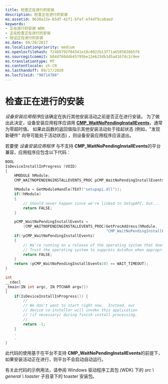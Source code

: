 ```yaml
---
title: 检查正在进行的安装
description: 检查正在进行的安装
ms.assetid: 9630a22e-65df-41f1-bfaf-ef4df9ca8aed
keywords:
- 正在进行的安装 WDK
- 正在检查正在进行的安装
- 验证正在进行的安装
ms.date: 04/20/2017
ms.localizationpriority: medium
ms.openlocfilehash: f2469792f04341e18c8022b13f71a6585028b5f8
ms.sourcegitcommit: b84d760d4b45795be12e625db1d5a4167dc2c9ee
ms.translationtype: MT
ms.contentlocale: zh-CN
ms.lasthandoff: 09/17/2020
ms.locfileid: "90714708"
---
```

# <a name="checking-for-in-progress-installations"></a>检查正在进行的安装

*设备安装应用程序*应该确定在执行其他安装活动之前是否正在进行安装。 为了做出此决定，设备安装应用程序应调用 [**CMP_WaitNoPendingInstallEvents**](/windows/win32/api/cfgmgr32/nf-cfgmgr32-cm_waitnopendinginstallevents)，通常为零超时值。 如果此函数的返回值指示其他安装活动处于挂起状态 (例如，"发现新硬件" 向导可能处于活动状态) ，则设备安装应用程序应该退出。

若要使 *设备安装应用程序* 与不支持 **CMP_WaitNoPendingInstallEvents**的平台兼容，应用程序应包含以下代码：

```cpp
BOOL
IsDeviceInstallInProgress (VOID)
{
    HMODULE hModule;
    CMP_WAITNOPENDINGINSTALLEVENTS_PROC pCMP_WaitNoPendingInstallEvents;

    hModule = GetModuleHandle(TEXT("setupapi.dll"));
    if(!hModule)
    {
        // Should never happen since we're linked to SetupAPI, but...
        return FALSE;
    }

    pCMP_WaitNoPendingInstallEvents =
        (CMP_WAITNOPENDINGINSTALLEVENTS_PROC)GetProcAddress(hModule,
                                             "CMP_WaitNoPendingInstallEvents");
    if(!pCMP_WaitNoPendingInstallEvents)
    {
        // We're running on a release of the operating system that doesn't supply this function.
        // Trust the operating system to suppress AutoRun when appropriate.
        return FALSE;
    }
    return (pCMP_WaitNoPendingInstallEvents(0) == WAIT_TIMEOUT);
}

int
__cdecl
_tmain(IN int argc, IN PTCHAR argv[])
{
    if(IsDeviceInstallInProgress()) {
        //
        // We don't want to start right now.  Instead, our
        // device co-installer will invoke this application
        // (if necessary) during finish-install processing.
        //
        return -1;
    }
    .
    .
}
```

此代码的使用基于在平台不支持 **CMP_WaitNoPendingInstallEvents**的前提下，如果安装活动正在进行，则平台不会启动自动运行。

有关此代码的示例用法，请参阅 Windows 驱动程序工具包 (WDK) 下的 *src \\ general \\ toaster* 子目录下的 toaster 安装包。
